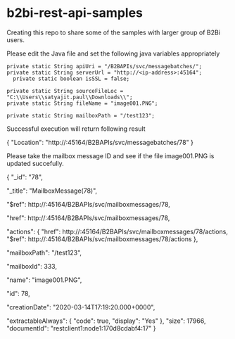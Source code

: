 # b2bi-rest-api-samples
Creating this repo to share some of the samples with larger group of B2Bi users.

Please edit the Java file and set the following java variables appropriately

    private static String apiUri = "/B2BAPIs/svc/messagebatches/";
    private static String serverUrl = "http://<ip-address>:45164";
	  private static boolean isSSL = false;

    private static String sourceFileLoc = "C:\\Users\\satyajit.paul\\Downloads\\";
    private static String fileName = "image001.PNG";  

    private static String mailboxPath = "/test123";

Successful execution will return following result

{
  "Location": "http://<ip-address>:45164/B2BAPIs/svc/messagebatches/78"
}

Please take the mailbox message ID and see if the file image001.PNG is updated succefully.

{
  "_id": "78",
  
  "_title": "MailboxMessage(78)",
  
  "$ref": http://<ip-address>:45164/B2BAPIs/svc/mailboxmessages/78,
	
  "href": http://<ip-address>:45164/B2BAPIs/svc/mailboxmessages/78,
	
  "actions": {
    "href": http://<ip-address>:45164/B2BAPIs/svc/mailboxmessages/78/actions,
    "$ref": http://<ip-address>:45164/B2BAPIs/svc/mailboxmessages/78/actions
  },
  
  "mailboxPath": "/test123",
  
  "mailboxId": 333,
  
  "name": "image001.PNG",
  
  "id": 78,
  
  "creationDate": "2020-03-14T17:19:20.000+0000",
  
  "extractableAlways": {
    "code": true,
    "display": "Yes"
  },
  "size": 17966,
  "documentId": "restclient1:node1:170d8cdabf4:17"
}
